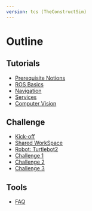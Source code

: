 ```yaml
---
version: tcs (TheConstructSim)
---
```


# Outline

## Tutorials

* [Prerequisite Notions](TheConstruct/0-prequisiteCourses.md)
* [ROS Basics](TheConstruct/1-rosBasics.md)
* [Navigation](TheConstruct/2-navigation.md)
* [Services](tutorials/services.md)
* [Computer Vision](TheConstruct/3-computervision.md)

## Challenge

* [Kick-off](challenge/intro-tcs.md)
* [Shared WorkSpace](challenge/git-rds.md)
* [Robot: Turtlebot2](challenge/turtlebot2.md)
* [Challenge 1](challenge/challenge-1.md)
* [Challenge 2](challenge/challenge-2.md)
* [Challenge 3](challenge/challenge-3.md)

<!--
* [Agile development](challenge/agile-dev.md)
* [Evaluation](challenge/evaluation.md)
-->

## Tools

* [FAQ](faq.md)
